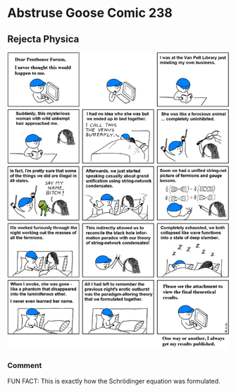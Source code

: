 # Abstruse Goose Comic 238
## Rejecta Physica

![image](the_cooper_nowitzki_theorem.png)
### Comment
FUN FACT: This is exactly how the Schrödinger equation was formulated.
